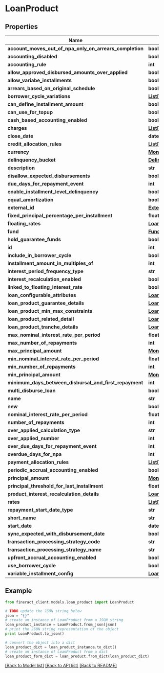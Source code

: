 # LoanProduct


## Properties

Name | Type | Description | Notes
------------ | ------------- | ------------- | -------------
**account_moves_out_of_npa_only_on_arrears_completion** | **bool** |  | [optional] 
**accounting_disabled** | **bool** |  | [optional] 
**accounting_rule** | **int** |  | [optional] 
**allow_approved_disbursed_amounts_over_applied** | **bool** |  | [optional] 
**allow_variabe_installments** | **bool** |  | [optional] 
**arrears_based_on_original_schedule** | **bool** |  | [optional] 
**borrower_cycle_variations** | [**List[LoanProductBorrowerCycleVariations]**](LoanProductBorrowerCycleVariations.md) |  | [optional] 
**can_define_installment_amount** | **bool** |  | [optional] 
**can_use_for_topup** | **bool** |  | [optional] 
**cash_based_accounting_enabled** | **bool** |  | [optional] 
**charges** | [**List[Charge]**](Charge.md) |  | [optional] 
**close_date** | **date** |  | [optional] 
**credit_allocation_rules** | [**List[LoanProductCreditAllocationRule]**](LoanProductCreditAllocationRule.md) |  | [optional] 
**currency** | [**MonetaryCurrency**](MonetaryCurrency.md) |  | [optional] 
**delinquency_bucket** | [**DelinquencyBucket**](DelinquencyBucket.md) |  | [optional] 
**description** | **str** |  | [optional] 
**disallow_expected_disbursements** | **bool** |  | [optional] 
**due_days_for_repayment_event** | **int** |  | [optional] 
**enable_installment_level_delinquency** | **bool** |  | [optional] 
**equal_amortization** | **bool** |  | [optional] 
**external_id** | [**ExternalId**](ExternalId.md) |  | [optional] 
**fixed_principal_percentage_per_installment** | **float** |  | [optional] 
**floating_rates** | [**LoanProductFloatingRates**](LoanProductFloatingRates.md) |  | [optional] 
**fund** | [**Fund**](Fund.md) |  | [optional] 
**hold_guarantee_funds** | **bool** |  | [optional] 
**id** | **int** |  | [optional] 
**include_in_borrower_cycle** | **bool** |  | [optional] 
**installment_amount_in_multiples_of** | **int** |  | [optional] 
**interest_period_frequency_type** | **str** |  | [optional] 
**interest_recalculation_enabled** | **bool** |  | [optional] 
**linked_to_floating_interest_rate** | **bool** |  | [optional] 
**loan_configurable_attributes** | [**LoanProductConfigurableAttributes**](LoanProductConfigurableAttributes.md) |  | [optional] 
**loan_product_guarantee_details** | [**LoanProductGuaranteeDetails**](LoanProductGuaranteeDetails.md) |  | [optional] 
**loan_product_min_max_constraints** | [**LoanProductMinMaxConstraints**](LoanProductMinMaxConstraints.md) |  | [optional] 
**loan_product_related_detail** | [**LoanProductRelatedDetail**](LoanProductRelatedDetail.md) |  | [optional] 
**loan_product_tranche_details** | [**LoanProductTrancheDetails**](LoanProductTrancheDetails.md) |  | [optional] 
**max_nominal_interest_rate_per_period** | **float** |  | [optional] 
**max_number_of_repayments** | **int** |  | [optional] 
**max_principal_amount** | [**Money**](Money.md) |  | [optional] 
**min_nominal_interest_rate_per_period** | **float** |  | [optional] 
**min_number_of_repayments** | **int** |  | [optional] 
**min_principal_amount** | [**Money**](Money.md) |  | [optional] 
**minimum_days_between_disbursal_and_first_repayment** | **int** |  | [optional] 
**multi_disburse_loan** | **bool** |  | [optional] 
**name** | **str** |  | [optional] 
**new** | **bool** |  | [optional] 
**nominal_interest_rate_per_period** | **float** |  | [optional] 
**number_of_repayments** | **int** |  | [optional] 
**over_applied_calculation_type** | **str** |  | [optional] 
**over_applied_number** | **int** |  | [optional] 
**over_due_days_for_repayment_event** | **int** |  | [optional] 
**overdue_days_for_npa** | **int** |  | [optional] 
**payment_allocation_rules** | [**List[LoanProductPaymentAllocationRule]**](LoanProductPaymentAllocationRule.md) |  | [optional] 
**periodic_accrual_accounting_enabled** | **bool** |  | [optional] 
**principal_amount** | [**Money**](Money.md) |  | [optional] 
**principal_threshold_for_last_installment** | **float** |  | [optional] 
**product_interest_recalculation_details** | [**LoanProductInterestRecalculationDetails**](LoanProductInterestRecalculationDetails.md) |  | [optional] 
**rates** | [**List[Rate]**](Rate.md) |  | [optional] 
**repayment_start_date_type** | **str** |  | [optional] 
**short_name** | **str** |  | [optional] 
**start_date** | **date** |  | [optional] 
**sync_expected_with_disbursement_date** | **bool** |  | [optional] 
**transaction_processing_strategy_code** | **str** |  | [optional] 
**transaction_processing_strategy_name** | **str** |  | [optional] 
**upfront_accrual_accounting_enabled** | **bool** |  | [optional] 
**use_borrower_cycle** | **bool** |  | [optional] 
**variable_installment_config** | [**LoanProductVariableInstallmentConfig**](LoanProductVariableInstallmentConfig.md) |  | [optional] 

## Example

```python
from fineract_client.models.loan_product import LoanProduct

# TODO update the JSON string below
json = "{}"
# create an instance of LoanProduct from a JSON string
loan_product_instance = LoanProduct.from_json(json)
# print the JSON string representation of the object
print LoanProduct.to_json()

# convert the object into a dict
loan_product_dict = loan_product_instance.to_dict()
# create an instance of LoanProduct from a dict
loan_product_form_dict = loan_product.from_dict(loan_product_dict)
```
[[Back to Model list]](../README.md#documentation-for-models) [[Back to API list]](../README.md#documentation-for-api-endpoints) [[Back to README]](../README.md)


